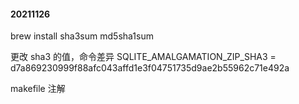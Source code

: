 #### 20211126

brew install sha3sum md5sha1sum

更改 sha3 的值，命令差异
SQLITE_AMALGAMATION_ZIP_SHA3 = d7a869230999f88afc043affd1e3f04751735d9ae2b55962c71e492a

makefile 注解
